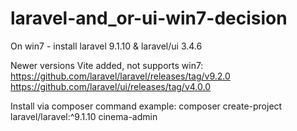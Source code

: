 # laravel-and_or-ui-win7-decision

On win7 - install laravel 9.1.10 & laravel/ui 3.4.6

Newer versions Vite added, not supports win7:
https://github.com/laravel/laravel/releases/tag/v9.2.0
https://github.com/laravel/ui/releases/tag/v4.0.0

Install via composer command example:
composer create-project laravel/laravel:^9.1.10 cinema-admin
